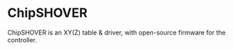 # ChipSHOVER
ChipSHOVER is an XY(Z) table &amp; driver, with open-source firmware for the controller.

